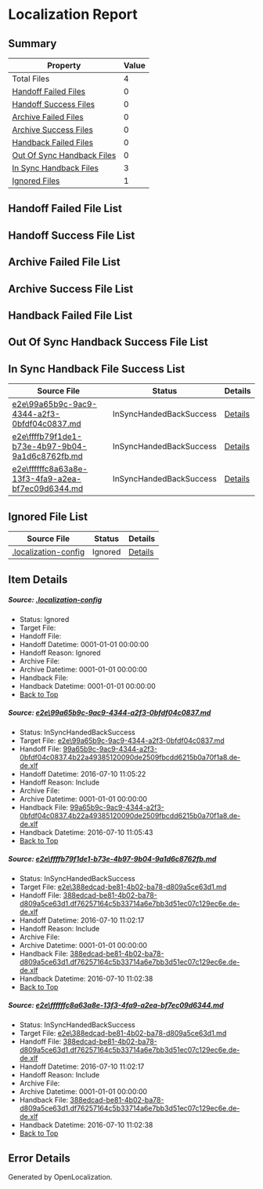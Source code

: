 # <a name='report-top'></a> Localization Report

## Summary
 Property | Value 
 -------- | ----- 
 Total Files | 4
[ Handoff Failed Files ](#handoff-failed-list)| 0
[ Handoff Success Files ](#handoff-success-list)| 0
[ Archive Failed Files ](#archive-failed-list)| 0
[ Archive Success Files ](#archive-success-list)| 0
[ Handback Failed Files ](#handback-failed-list)| 0
[ Out Of Sync Handback Files ](#outofsync-handback-success-list)| 0
[ In Sync Handback Files ](#insync-handback-success-list)| 3
[ Ignored Files ](#ignored-list)| 1

## <a name='handoff-failed-list'></a> Handoff Failed File List

## <a name='handoff-success-list'></a> Handoff Success File List

## <a name='archive-failed-list'></a> Archive Failed File List

## <a name='archive-success-list'></a> Archive Success File List

## <a name='handback-failed-list'></a> Handback Failed File List

## <a name='outofsync-handback-success-list'></a> Out Of Sync Handback Success File List

## <a name='insync-handback-success-list'></a> In Sync Handback File Success List
 Source File | Status | Details 
 ----------- | ------ | ------- 
 [e2e\99a65b9c-9ac9-4344-a2f3-0bfdf04c0837.md](https://github.com/OpenLocalizationTestOrg/oltest/blob/f2d3df91c7ceef947e5aabf8060818dd00743ad9/e2e/99a65b9c-9ac9-4344-a2f3-0bfdf04c0837.md) | InSyncHandedBackSuccess | [Details](#784d90dc4bbb7bb4235799b6856583f1f3f2b6c21)
 [e2e\ffffb79f1de1-b73e-4b97-9b04-9a1d6c8762fb.md](https://github.com/OpenLocalizationTestOrg/oltest/blob/eb5d47ed18081564d9259c8e0f30b86149a960f6/e2e/ffffb79f1de1-b73e-4b97-9b04-9a1d6c8762fb.md) | InSyncHandedBackSuccess | [Details](#0b0c18d97c61ccad72e7a526b0cab5e3545eb5162)
 [e2e\ffffffc8a63a8e-13f3-4fa9-a2ea-bf7ec09d6344.md](https://github.com/OpenLocalizationTestOrg/oltest/blob/f2d3df91c7ceef947e5aabf8060818dd00743ad9/e2e/ffffffc8a63a8e-13f3-4fa9-a2ea-bf7ec09d6344.md) | InSyncHandedBackSuccess | [Details](#0b0c18d97c61ccad72e7a526b0cab5e3545eb5163)

## <a name='ignored-list'></a> Ignored File List
 Source File | Status | Details 
 ----------- | ------ | ------- 
 [.localization-config](https://github.com/OpenLocalizationTestOrg/oltest/blob/f2d3df91c7ceef947e5aabf8060818dd00743ad9/.localization-config) | Ignored | [Details](#3d4f252ac210baf56311d7e97dcc2db10974dbd20)

## Item Details
##### <a name='3d4f252ac210baf56311d7e97dcc2db10974dbd20'></a> Source: [.localization-config](https://github.com/OpenLocalizationTestOrg/oltest/blob/f2d3df91c7ceef947e5aabf8060818dd00743ad9/.localization-config)
* Status: Ignored
* Target File: 
* Handoff File: 
* Handoff Datetime: 0001-01-01 00:00:00
* Handoff Reason: Ignored
* Archive File: 
* Archive Datetime: 0001-01-01 00:00:00
* Handback File: 
* Handback Datetime: 0001-01-01 00:00:00
* [Back to Top](#report-top)

##### <a name='784d90dc4bbb7bb4235799b6856583f1f3f2b6c21'></a> Source: [e2e\99a65b9c-9ac9-4344-a2f3-0bfdf04c0837.md](https://github.com/OpenLocalizationTestOrg/oltest/blob/f2d3df91c7ceef947e5aabf8060818dd00743ad9/e2e/99a65b9c-9ac9-4344-a2f3-0bfdf04c0837.md)
* Status: InSyncHandedBackSuccess
* Target File: [e2e\99a65b9c-9ac9-4344-a2f3-0bfdf04c0837.md](https://github.com/OpenLocalizationTestOrg/oltest-dede-fly/blob/41fd3f2944a7dcf8fd0e410cce6b3efb48a18124/e2e/99a65b9c-9ac9-4344-a2f3-0bfdf04c0837.md)
* Handoff File: [99a65b9c-9ac9-4344-a2f3-0bfdf04c0837.4b22a49385120090de2509fbcdd6215b0a70f1a8.de-de.xlf](https://github.com/OpenLocalizationTestOrg/olhandoff-e2e/blob/d9dc007ab7543ecb6ba30b8fb8ca124200f14f12/ol-handoff/OpenLocalizationTestOrg/oltest-dede-fly/ci/ht/99a65b9c-9ac9-4344-a2f3-0bfdf04c0837.4b22a49385120090de2509fbcdd6215b0a70f1a8.de-de.xlf)
* Handoff Datetime: 2016-07-10 11:05:22
* Handoff Reason: Include
* Archive File: 
* Archive Datetime: 0001-01-01 00:00:00
* Handback File: [99a65b9c-9ac9-4344-a2f3-0bfdf04c0837.4b22a49385120090de2509fbcdd6215b0a70f1a8.de-de.xlf](https://github.com/OpenLocalizationTestOrg/olhandback-e2e/blob/c76b35a3eb0d889a5adbf421dc0d929f2329853a/ol-handback/OpenLocalizationTestOrg/oltest-dede-fly/ci/ht/99a65b9c-9ac9-4344-a2f3-0bfdf04c0837.4b22a49385120090de2509fbcdd6215b0a70f1a8.de-de.xlf)
* Handback Datetime: 2016-07-10 11:05:43
* [Back to Top](#report-top)

##### <a name='0b0c18d97c61ccad72e7a526b0cab5e3545eb5162'></a> Source: [e2e\ffffb79f1de1-b73e-4b97-9b04-9a1d6c8762fb.md](https://github.com/OpenLocalizationTestOrg/oltest/blob/eb5d47ed18081564d9259c8e0f30b86149a960f6/e2e/ffffb79f1de1-b73e-4b97-9b04-9a1d6c8762fb.md)
* Status: InSyncHandedBackSuccess
* Target File: [e2e\388edcad-be81-4b02-ba78-d809a5ce63d1.md](https://github.com/OpenLocalizationTestOrg/oltest-dede-fly/blob/5a620f8d52a9b0dfaa3c8e8b8267cd31992c3849/e2e/388edcad-be81-4b02-ba78-d809a5ce63d1.md)
* Handoff File: [388edcad-be81-4b02-ba78-d809a5ce63d1.df76257164c5b33714a6e7bb3d51ec07c129ec6e.de-de.xlf](https://github.com/OpenLocalizationTestOrg/olhandoff-e2e/blob/5e6523be185798bae781f73ee341613ad4b597e8/ol-handoff/OpenLocalizationTestOrg/oltest-dede-fly/ci/ht/388edcad-be81-4b02-ba78-d809a5ce63d1.df76257164c5b33714a6e7bb3d51ec07c129ec6e.de-de.xlf)
* Handoff Datetime: 2016-07-10 11:02:17
* Handoff Reason: Include
* Archive File: 
* Archive Datetime: 0001-01-01 00:00:00
* Handback File: [388edcad-be81-4b02-ba78-d809a5ce63d1.df76257164c5b33714a6e7bb3d51ec07c129ec6e.de-de.xlf](https://github.com/OpenLocalizationTestOrg/olhandback-e2e/blob/41a0771ac27da35f9a2c00ae7f7d57035fa6cb3c/ol-handback/OpenLocalizationTestOrg/oltest-dede-fly/ci/ht/388edcad-be81-4b02-ba78-d809a5ce63d1.df76257164c5b33714a6e7bb3d51ec07c129ec6e.de-de.xlf)
* Handback Datetime: 2016-07-10 11:02:38
* [Back to Top](#report-top)

##### <a name='0b0c18d97c61ccad72e7a526b0cab5e3545eb5163'></a> Source: [e2e\ffffffc8a63a8e-13f3-4fa9-a2ea-bf7ec09d6344.md](https://github.com/OpenLocalizationTestOrg/oltest/blob/f2d3df91c7ceef947e5aabf8060818dd00743ad9/e2e/ffffffc8a63a8e-13f3-4fa9-a2ea-bf7ec09d6344.md)
* Status: InSyncHandedBackSuccess
* Target File: [e2e\388edcad-be81-4b02-ba78-d809a5ce63d1.md](https://github.com/OpenLocalizationTestOrg/oltest-dede-fly/blob/5a620f8d52a9b0dfaa3c8e8b8267cd31992c3849/e2e/388edcad-be81-4b02-ba78-d809a5ce63d1.md)
* Handoff File: [388edcad-be81-4b02-ba78-d809a5ce63d1.df76257164c5b33714a6e7bb3d51ec07c129ec6e.de-de.xlf](https://github.com/OpenLocalizationTestOrg/olhandoff-e2e/blob/5e6523be185798bae781f73ee341613ad4b597e8/ol-handoff/OpenLocalizationTestOrg/oltest-dede-fly/ci/ht/388edcad-be81-4b02-ba78-d809a5ce63d1.df76257164c5b33714a6e7bb3d51ec07c129ec6e.de-de.xlf)
* Handoff Datetime: 2016-07-10 11:02:17
* Handoff Reason: Include
* Archive File: 
* Archive Datetime: 0001-01-01 00:00:00
* Handback File: [388edcad-be81-4b02-ba78-d809a5ce63d1.df76257164c5b33714a6e7bb3d51ec07c129ec6e.de-de.xlf](https://github.com/OpenLocalizationTestOrg/olhandback-e2e/blob/41a0771ac27da35f9a2c00ae7f7d57035fa6cb3c/ol-handback/OpenLocalizationTestOrg/oltest-dede-fly/ci/ht/388edcad-be81-4b02-ba78-d809a5ce63d1.df76257164c5b33714a6e7bb3d51ec07c129ec6e.de-de.xlf)
* Handback Datetime: 2016-07-10 11:02:38
* [Back to Top](#report-top)


## Error Details

Generated by OpenLocalization.
